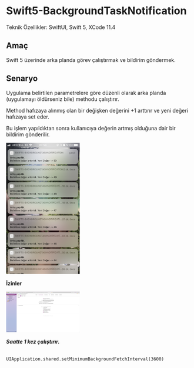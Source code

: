 # Swift5-BackgroundTaskNotification

Teknik Özellikler: SwiftUI, Swift 5, XCode 11.4

## Amaç ##

Swift 5 üzerinde arka planda görev çalıştırmak ve bildirim göndermek.



## Senaryo ##

Uygulama belirtilen parametrelere göre düzenli olarak arka planda (uygulamayı öldürseniz bile) methodu çalıştırır. 

Method hafızaya alınmış olan bir değişken değerini +1 arttırır ve yeni değeri hafızaya set eder.

Bu işlem yapıldıktan sonra kullanıcıya değerin artmış olduğuna dair bir bildirim gönderilir. 

<img src="https://github.com/cmlcrn17/Swift5-BackgroundTaskNotification/blob/master/BackgroundTask1.png" width="200">



**İzinler** 

<img src="https://github.com/cmlcrn17/Swift5-BackgroundTaskNotification/blob/master/Permission1.png" width="200">






***Saatte 1 kez çalıştırır.***
```

UIApplication.shared.setMinimumBackgroundFetchInterval(3600)

```

